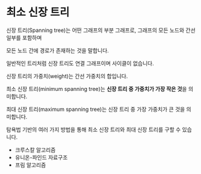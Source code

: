 # 최소 신장 트리

신장 트리(Spanning tree)는 어떤 그래프의 부분 그래프로, 그래프의 모든 노드와 간선 일부를 포함하며

모든 노드 간에 경로가 존재하는 것을 말합니다.

일반적인 트리처럼 신장 트리도 연결 그래프이며 사이클이 없습니다.

신장 트리의 가중치(weight)는 간선 가중치의 합입니다.





최소 신장 트리(minimum spanning tree)는 **신장 트리 중 가중치가 가장 작은 것**을 의미합니다.

최대 신장 트리(maximum spanning tree)는 신장 트리 중 가장 가중치가 큰 것을 의미합니다.



탐욕법 기반의 여러 가지 방법을 통해 최소 신장 트리와 최대 신장 트리를 구할 수 있습니다.

- 크루스칼 알고리즘
- 유니온-파인드 자료구조
- 프림 알고리즘